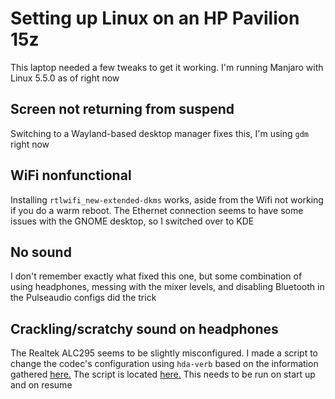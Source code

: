 # Setting up Linux on an HP Pavilion 15z
This laptop needed a few tweaks to get it working.
I'm running Manjaro with Linux 5.5.0 as of right now

## Screen not returning from suspend
Switching to a Wayland-based desktop manager fixes this, I'm using `gdm` right now

## WiFi nonfunctional
Installing `rtlwifi_new-extended-dkms` works, aside from the Wifi not working if you do a warm reboot.
The Ethernet connection seems to have some issues with the GNOME desktop, so I switched over to KDE

## No sound
I don't remember exactly what fixed this one, but some combination of using headphones, messing with the mixer levels, and disabling Bluetooth in the Pulseaudio configs did the trick

## Crackling/scratchy sound on headphones
The Realtek ALC295 seems to be slightly misconfigured.
I made a script to change the codec's configuration using `hda-verb` based on the information gathered [here.](https://h30434.www3.hp.com/t5/Notebook-Audio/HP-Models-with-Realtek-ALC295-codec-Linux-Audio-Problem/td-p/6100591)
The script is located [here.](./fix-audio.sh)
This needs to be run on start up and on resume
